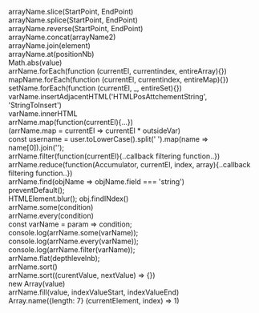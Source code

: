 arrayName.slice(StartPoint, EndPoint)\
arrayName.splice(StartPoint, EndPoint)\
arrayName.reverse(StartPoint, EndPoint)\
arrayName.concat(arrayName2)\
arrayName.join(element)\
arrayName.at(positionNb)\
Math.abs(value)\
arrName.forEach(function (currentEl, currentindex, entireArray){})\
mapName.forEach(function (currentEl, currentindex, entireMap){})\
setName.forEach(function (currentEl, \_, entireSet){})\
varName.insertAdjacentHTML('HTMLPosAttchementString', 'StringToInsert')\
varName.innerHTML\
arrName.map(function(currentEl){...})\
(arrName.map = currentEl => currentEl \* outsideVar)\
const username = user.toLowerCase().split(' ').map(name => name[0]).join('');\
arrName.filter(function(currentEl){..callback filtering function..})\
arrName.reduce(function(Accumulator, currentEl, index, array){..callback filtering function..})\
arrName.find(objName => objName.field === 'string')\
preventDefault();\
HTMLElement.blur();
obj.findINdex()\
arrName.some(condition)\
arrName.every(condition)\
const varName = param => condition;\
console.log(arrName.some(varName));\
console.log(arrName.every(varName));\
console.log(arrName.filter(varName));\
arrName.flat(depthlevelnb);\
arrName.sort()\
arrName.sort((curentValue, nextValue) => {})\
new Array(value)\
arrName.fill(value, indexValueStart, indexValueEnd)\
Array.name({length: 7} (currentElement, index) => 1)
